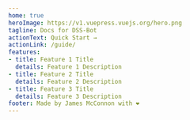 ```yaml
---
home: true
heroImage: https://v1.vuepress.vuejs.org/hero.png
tagline: Docs for DSS-Bot
actionText: Quick Start →
actionLink: /guide/
features:
- title: Feature 1 Title
  details: Feature 1 Description
- title: Feature 2 Title
  details: Feature 2 Description
- title: Feature 3 Title
  details: Feature 3 Description
footer: Made by James McConnon with ❤️
---
```

